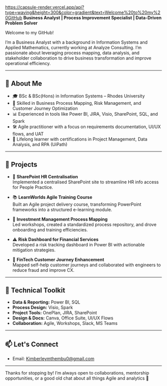 https://capsule-render.vercel.app/api?type=waving&height=300&color=gradient&text=Welcome%20to%20my%20GitHub
**Business Analyst | Process Improvement Specialist | Data-Driven Problem Solver**

Welcome to my GitHub!

I’m a Business Analyst with a background in Information Systems and Applied Mathematics, currently working at Analyze Consulting. I’m passionate about leveraging process mapping, data analysis, and stakeholder collaboration to drive business transformation and improve operational efficiency.

---

## 💼 About Me

- 🎓 BSc & BSc(Hons) in Information Systems – Rhodes University  
- 🔁 Skilled in Business Process Mapping, Risk Management, and Customer Journey Optimization  
- 📊 Experienced in tools like Power BI, JIRA, Visio, SharePoint, SQL, and Spark  
- 🛠️ Agile practitioner with a focus on requirements documentation, UI/UX flows, and UAT  
- 🧠 Lifelong learner with certifications in Project Management, Data Analysis, and RPA (UiPath)

---

## 🚀 Projects


- 📁 **SharePoint HR Centralisation**  
  Implemented a centralised SharePoint site to streamline HR info access for People Practice.

- 📚 **LearnWorlds Agile Training Course**  
  Built an Agile project delivery course, transforming PowerPoint frameworks into a structured e-learning module.

- 🔁 **Investment Management Process Mapping**  
  Led workshops, created a standardized process repository, and drove onboarding and training efficiencies.

- ⚠️ **Risk Dashboard for Financial Services**  
  Developed a risk tracking dashboard in Power BI with actionable mitigation strategies.

- 💸 **FinTech Customer Journey Enhancement**  
  Mapped self-help customer journeys and collaborated with engineers to reduce fraud and improve CX.

---

## 🧰 Technical Toolkit

- **Data & Reporting:** Power BI, SQL  
- **Process Design:** Visio, Spark  
- **Project Tools:** OnePlan, JIRA, SharePoint  
- **Design & Docs:** Canva, Office Suite, UI/UX Flows  
- **Collaboration:** Agile, Workshops, Slack, MS Teams  

---

## 📫 Let's Connect

- Email: [Kimberleymthembu0@gmail.com](mailto:Kimberleymthembu0@gmail.com)  

---

Thanks for stopping by! I’m always open to collaborations, mentorship opportunities, or a good old chat about all things Agile and analytics 🌱
